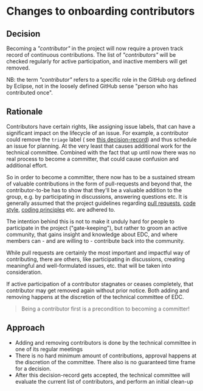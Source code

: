 # Changes to onboarding contributors

## Decision

Becoming a _"contributor"_ in the project will now require a proven track record of continuous contributions. The list
of _"contributors"_ will be checked regularly for active participation, and inactive members will get removed.

NB: the term _"contributor"_ refers to a specific role in the GitHub org defined by Eclipse, not in the loosely defined
GitHub sense "person who has contributed once".

## Rationale

Contributors have certain rights, like assigning issue labels, that can have a significant impact on the lifecycle of an
issue. For example, a contributor could remove the `triage` label (
see [this decision-record](../2023-06-19-new-issue-triage-process)) and thus schedule an issue for planning. At the very
least that causes additional work for the technical committee.
Combined with the fact that up until now there was no real process to become a committer, that could cause confusion and
additional effort.

So in order to become a committer, there now has to be a sustained stream of valuable contributions in the form of
pull-requests and beyond that, the contributor-to-be has to show that they'll be a valuable addition to the group, e.g.
by participating in discussions, answering questions etc. It is generally assumed that the project guidelines
regarding [pull requests](../../../contributing/pr_etiquette.md), [code style](../../../contributing/styleguide.md), [coding
principles](../../../contributing/coding-principles.md) etc. are adhered to.

The intention behind this is not to make it unduly hard for people to participate in the project ("gate-keeping"), but
rather to groom an active community, that gains insight and knowledge about EDC, and where members can - and are willing
to - contribute back into the community.

While pull requests are certainly the most important and impactful way of contributing, there are others, like
participating in discussions, creating meaningful and well-formulated issues, etc. that will be taken into
consideration.

If active participation of a contributor stagnates or ceases completely, that contributor may get removed again without
prior notice. Both adding and removing happens at the discretion of the technical committee of EDC.

> Being a contributor first is a precondition to becoming a committer!

## Approach

- Adding and removing contributors is done by the technical committee in one of its regular meetings
- There is no hard minimum amount of contributions, approval happens at the discretion of the committee. There also is
  no guaranteed time frame for a decision.
- After this decision-record gets accepted, the technical committee will evaluate the current list of contributors, and
  perform an initial clean-up
